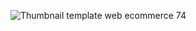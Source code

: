 ![Thumbnail template web ecommerce 74](https://github.com/user-attachments/assets/2a5e0678-0851-4920-b808-89e030a77021)
